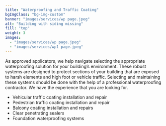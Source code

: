 ```yaml
---
title: "Waterproofing and Traffic Coating"
bgImgClass: "bg-img-custom"
banner: "images/services/wp page.jpeg"
alt: "Building with siding missing"
fill: "top"
weight: 3
images:
  - "images/services/wp page.jpeg"
  - "images/services/wp1 page.jpeg"
---
```


As approved applicators, we help navigate selecting the appropriate waterproofing solution for your building’s environment. These robust systems are designed to protect sections of your building that are exposed to harsh elements and high foot or vehicle traffic. Selecting and maintaining these systems should be done with the help of a professional waterproofing contractor. We have the experience that you are looking for.

- Vehicular traffic coating installation and repair
- Pedestrian traffic coating installation and repair
- Balcony coating installation and repairs
- Clear penetrating sealers
- Foundation waterproofing systems
